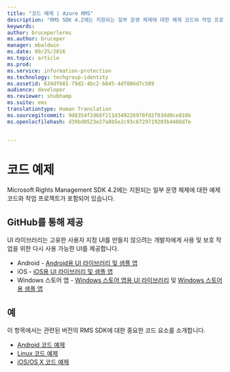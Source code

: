 ```yaml
---
title: "코드 예제 | Azure RMS"
description: "RMS SDK 4.2에는 지원되는 일부 운영 체제에 대한 예제 코드와 작업 프로젝트가 포함되어 있습니다."
keywords: 
author: bruceperlerms
ms.author: bruceper
manager: mbaldwin
ms.date: 09/25/2016
ms.topic: article
ms.prod: 
ms.service: information-protection
ms.technology: techgroup-identity
ms.assetid: 634df601-79d2-4bc2-b845-4df886d7c589
audience: developer
ms.reviewer: shubhamp
ms.suite: ems
translationtype: Human Translation
ms.sourcegitcommit: 9d8354f2d68f211d349226970fd2f83dd0ce810b
ms.openlocfilehash: d39bd0523e27a8b5e2c93c6729719203b4488d7e


---
```


# <a name="code-examples"></a>코드 예제

Microsoft Rights Management SDK 4.2에는 지원되는 일부 운영 체제에 대한 예제 코드와 작업 프로젝트가 포함되어 있습니다.

## <a name="available-via-github"></a>GitHub를 통해 제공 ##
UI 라이브러리는 고유한 사용자 지정 UI를 만들지 않으려는 개발자에게 사용 및 보호 작업을 위한 다시 사용 가능한 UI를 제공합니다.

- Android - [Android용 UI 라이브러리 및 샘플 앱](https://github.com/AzureAD/rms-sdk-ui-for-android)
- iOS - [iOS용 UI 라이브러리 및 샘플 앱](https://github.com/AzureAD/rms-sdk-ui-for-ios)
- Windows 스토어 앱 - [Windows 스토어 앱용 UI 라이브러리](https://github.com/AzureAD/rms-sdk-ui-for-windowsstore) 및 [Windows 스토어용 샘플 앱](https://github.com/AzureADSamples/rms-samples-for-windowsstore)

## <a name="examples"></a>예 ##
이 항목에서는 관련된 버전의 RMS SDK에 대한 중요한 코드 요소를 소개합니다.
- [Android 코드 예제](android-code.md)
- [Linux 코드 예제](linux-c-code-examples.md)
- [iOS/OS X 코드 예제](ios-os-x-code-examples.md)


 

 

 



<!--HONumber=Nov16_HO2-->


